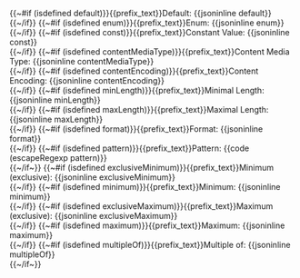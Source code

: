 {{~#if (isdefined default)}}{{prefix_text}}Default: {{jsoninline default}}<br/>{{~/if}}
{{~#if (isdefined enum)}}{{prefix_text}}Enum: {{jsoninline enum}}<br/>{{~/if}}
{{~#if (isdefined const)}}{{prefix_text}}Constant Value: {{jsoninline const}}<br/>{{~/if}}
{{~#if (isdefined contentMediaType)}}{{prefix_text}}Content Media Type: {{jsoninline contentMediaType}}<br/>{{~/if}}
{{~#if (isdefined contentEncoding)}}{{prefix_text}}Content Encoding: {{jsoninline contentEncoding}}<br/>{{~/if}}
{{~#if (isdefined minLength)}}{{prefix_text}}Minimal Length: {{jsoninline minLength}}<br/>{{~/if}}
{{~#if (isdefined maxLength)}}{{prefix_text}}Maximal Length: {{jsoninline maxLength}}<br/>{{~/if}}
{{~#if (isdefined format)}}{{prefix_text}}Format: {{jsoninline format}}<br/>{{~/if}}
{{~#if (isdefined pattern)}}{{prefix_text}}Pattern: {{code (escapeRegexp pattern)}}<br/>{{~/if~}}
{{~#if (isdefined exclusiveMinimum)}}{{prefix_text}}Minimum (exclusive): {{jsoninline exclusiveMinimum}}<br/>{{~/if}}
{{~#if (isdefined minimum)}}{{prefix_text}}Minimum: {{jsoninline minimum}}<br/>{{~/if}}
{{~#if (isdefined exclusiveMaximum)}}{{prefix_text}}Maximum (exclusive): {{jsoninline exclusiveMaximum}}<br/>{{~/if}}
{{~#if (isdefined maximum)}}{{prefix_text}}Maximum: {{jsoninline maximum}}<br/>{{~/if}}
{{~#if (isdefined multipleOf)}}{{prefix_text}}Multiple of: {{jsoninline multipleOf}}<br/>{{~/if~}}
